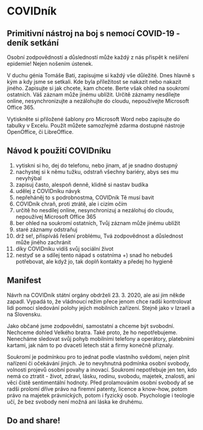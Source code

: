 # COVIDník

## Primitivní nástroj na boj s nemocí COVID-19 - deník setkání

Osobní zodpovědností a důsledností může každý z nás přispět k nešíření epidemie! Nejen nošením ústenek.

V duchu génia Tomáše Bati, zapisujme si každý vše důležité. Dnes hlavně s kým a kdy jsme se setkali. Kde byla příležitost se nakazit nebo nakazit jiného.
Zapisujte si jak chcete, kam chcete. Berte však ohled na soukromí ostatních. Váš záznam může jinému ublížit. Určitě záznamy nesdílejte online, nesynchronizujte a nezálohujte do cloudu, nepoužívejte Microsoft Office 365.

Vytiskněte si přiložené šablony pro Microsoft Word nebo zapisujte do tabulky v Excelu. Použít můžete samozřejmě zdarma dostupné nástroje OpenOffice, či LibreOffice.

## Návod k použití COVIDníku

1) vytiskni si ho, dej do telefonu, nebo jinam, ať je snadno dostupný
2) nachystej si k němu tužku, odstraň všechny bariéry, abys ses mu nevyhýbal
3) zapisuj často, alespoň denně, klidně si nastav budíka
4) udělej z COVIDníku návyk
5) nepřeháněj to s podrobnostma, COVIDník Tě musí bavit
6) COVIDník chraň, proti ztrátě, ale i cizím očím
7) určitě ho nesdílej online, nesynchronizuj a nezálohuj do cloudu, nepoužívej Microsoft Office 365
8) ber ohled na soukromí ostatních, Tvůj záznam může jinému ublížit
9) staré záznamy odstraňuj
10) drž se!, přispíváš řešení problému, Tvá zodpovědnost a důslednost může jiného zachránit
11) díky COVIDníku vidíš svůj sociální život
12) nestyď se a sdílej tento nápad s ostatníma
+) snad ho nebudeš potřebovat, ale když jo, tak doplň kontakty a předej ho hygieně


## Manifest

Návrh na COVIDník státní orgány obdrželi 23. 3. 2020, ale asi jim někde zapadl. Vypadá to, že vládnoucí režim přece jenom chce radši kontrolovat lidi pomocí sledování polohy jejich mobilních zařízení. Stejně jako v Izraeli a na Slovensku.

Jako občané jsme zodpovědní, samostatní a chceme být svobodní. Nechceme dohled Velkého bratra. Také proto, že ho nepotřebujeme. Nenecháme sledovat svůj pohyb mobilními telefony a operátory, platebními kartami, jak nám to po dvaceti letech stát a firmy konečně přiznaly.

Soukromí je podmínkou pro to jednat podle vlastního svědomí, nejen plnit nařízení či očekávání jiných. Je to nevyhnutná podmínka osobní svobody, volnosti projevů osobní povahy a inovací. Soukromí nepotřebuje jen ten, kdo nemá co ztratit - život, zdraví, lásku, rodinu, svobodu, majetek, znalosti, ani věci čistě sentimentální hodnoty. Před prolamováním osobní svobody ať se radši prolomí dříve právo na firemní patenty, licence a know-how, potom právo na majetek právnických, potom i fyzický osob. Psychologie i teologie učí, že bez svobody není možná ani láska ke druhému.

## Do and share!
